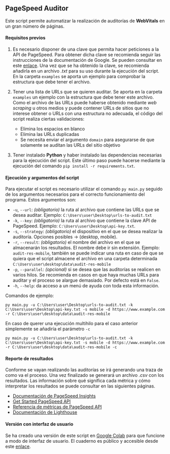 ## PageSpeed Auditor

Este script permite automatizar la realización de auditorías de **WebVitals** en un gran número de páginas.

#### Requisitos previos

1. Es necesario disponer de una clave que permita hacer peticiones a la API de PageSpeed. Para obtener dicha clave se recomienda seguir las instrucciones de la documentación de Google. Se pueden consultar en este [enlace](https://developers.google.com/speed/docs/insights/v5/get-started#APIKey). Una vez que se ha obtenido la clave, se recomienda añadirla en un archivo *.txt* para su uso durante la ejecución del script. En la carpeta `examples` se aporta un ejemplo para comprobar la estructura que debe tener el archivo.

2. Tener una lista de URLs que se quieren auditar. Se aporta en la carpeta `examples` un ejemplo con la estructura que debe tener este archivo. Como el archivo de las URLs puede haberse obtenido mediante *web scraping* u otros medios y puede contener URLs de sitios que no interese obtener o URLs con una estructura no adecuada, el código del script realiza ciertas validaciones:
    * Elimina los espacios en blanco
    * Elimina las URLs duplicadas
    * Se necesita enviar el argumento `domain` para asegurarse de que solamente se auditan las URLs del sitio objetivo

3. Tener instalado **Python** y haber instalado las dependencias necesarias para la ejecución del script. Este último paso puede hacerse mediante la ejecución del comando `pip install -r requirements.txt`.

#### Ejecución y argumentos del script

Para ejecutar el script es necesario utilizar el comando `py main.py` seguido de los argumentos necesarios para el correcto funcionamiento del programa. Estos argumentos son:

* `-u`, `--url`: *(obligatorio)* la ruta al archivo que contiene las URLs que se desea auditar. Ejemplo: `C:\Users\user\Desktop\urls-to-audit.txt`
* `-k`, `--key`: *(obligatorio)* la ruta al archivo que contiene la clave API de PageSpeed. Ejemplo: `C:\Users\user\Desktop\api-key.txt`.
* `-s`, `--strategy`: *(obligatorio)* el dispositivo en el que se desea realizar la auditoría. Opciones posibles &rarr; (desktop, mobile).
* `-r`, `--result`: *(obligatorio)* el nombre del archivo en el que se almacenarán los resultados. El nombre debe ir sin extensión. Ejemplo: `audit-res-mobile`, también se puede indicar una ruta en caso de que se quiera que el script almacene el archivo en una carpeta determinada `C:\Users\user\desktop\data\audit-res-mobile`
* `-p`, `--parallel`: *(opcional)* si se desea que las auditorías se realicen en varios hilos. Se recomienda en casos en que haya muchas URLs para auditar y el proceso se alargue demasiado. Por defecto está en `False`.
* `-h`, `--help`: da acceso a un menú de ayuda con toda esta información.

Comandos de ejemplo:

`py main.py -u C:\Users\user\Desktop\urls-to-audit.txt -k C:\Users\user\Desktop\api-key.txt -s mobile -d https://www.example.com -r C:\Users\user\desktop\data\audit-res-mobile`

En caso de querer una ejecución multihilo para el caso anterior simplemente se añadiría el parámetro `-c`

`py main.py -u C:\Users\user\Desktop\urls-to-audit.txt -k C:\Users\user\Desktop\api-key.txt -s mobile -d https://www.example.com -r C:\Users\user\desktop\data\audit-res-mobile -c`

#### Reporte de resultados

Conforme se vayan realizando las auditorías se irá generando una traza de como va el proceso. Una vez finalizado se generará un archivo *.csv* con los resultados. Las información sobre qué significa cada métrica y cómo interpretar los resultados se puede consultar en las siguientes páginas.

* [Documentación de PageSpeed Insights](https://developers.google.com/speed/docs/insights/v5/about)
* [Get Started PageSpeed API](https://developers.google.com/speed/docs/insights/v5/get-started?hl=es-419)
* [Referencia de métricas de PageSpeed API](https://developers.google.com/speed/docs/insights/v5/reference/pagespeedapi/runpagespeed?hl=es-419)
* [Documentación de Lighthouse](https://developer.chrome.com/docs/lighthouse/)

#### Versión con interfaz de usuario

Se ha creado una versión de este script en [Google Colab](https://colab.research.google.com/) para que funcione a modo de interfaz de usuario. El cuaderno es público y accesible desde este [enlace](https://colab.research.google.com/github/javier-fraga-garcia/pagespeed-auditor/blob/main/notebooks/PageSpeed_Auditor.ipynb).